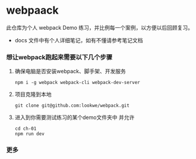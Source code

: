 # webpaack

此仓库为个人 webpack Demo 练习，并比例每一个案例，以方便以后回顾复习。

* docs 文件中有个人详细笔记，如有不懂请参考笔记文档



### 想让webpack跑起来需要以下几个步骤

1. 确保电脑是否安装webpack、脚手架、开发服务

   ```
   npm i -g webpack webpack-cli webpack-dev-server
   ```

   

2. 项目克隆到本地

   ```
   git clone git@github.com:lookwe/webpack.git
   ```

   

3. 进入到你需要测试练习的某个demo文件夹中 并允许

   ```
   cd ch-01
   npm run dev
   ```

   

   

### 更多